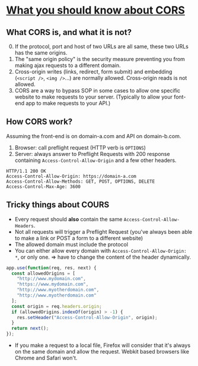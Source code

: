 # [What you should know about CORS](https://dev.to/nicolus/what-you-should-know-about-cors-48d6)

## What CORS is, and what it is not?

0. If the protocol, port and host of two URLs are all same, these two URLs has the same origins.
1. The "same origin policy" is the security measure preventing you from making ajax requests to a different domain.
1. Cross-origin writes (links, redirect, form submit) and embedding (`<script />`, `<img />`...) are normally allowed. Cross-origin reads is not allowed.
1. CORS are a way to bypass SOP in some cases to allow one specific website to make requests to your server. (Typically to allow your font-end app to make requests to your API.)

## How CORS work?

Assuming the front-end is on domain-a.com and API on domain-b.com.

1. Browser: call preflight request (HTTP verb is `OPTIONS`)
2. Server: always answer to Preflight Requests with 200 response containing `Access-Control-Allow-Origin` and a few other headers.

```http
HTTP/1.1 200 OK
Access-Control-Allow-Origin: https://domain-a.com
Access-Control-Allow-Methods: GET, POST, OPTIONS, DELETE
Access-Control-Max-Age: 3600
```

## Tricky things about COURS

- Every request should **also** contain the same `Access-Control-Allow-Headers`.
- Not all requests will trigger a Preflight Request (you've always been able to make a link or POST a form to a different website)
- The allowed domain must include the protocol
- You can either allow every domain with `Access-Control-Allow-Origin: *`, or only one. => have to change the content of the header dynamically.

```js
app.use(function(req, res, next) {
  const allowedOrigins = [
    "http://www.mydomain.com",
    "https://www.mydomain.com",
    "http://www.myotherdomain.com",
    "http://www.myotherdomain.com"
  ];
  const origin = req.headers.origin;
  if (allowedOrigins.indexOf(origin) > -1) {
    res.setHeader("Access-Control-Allow-Origin", origin);
  }
  return next();
});
```

- If you make a request to a local file, Firefox will consider that it's always on the same domain and allow the request. Webkit based browsers like Chrome and Safari won't.
